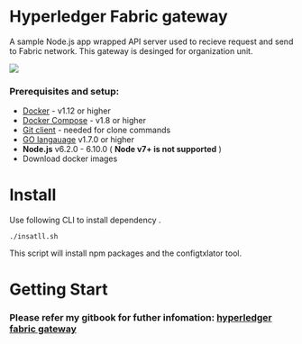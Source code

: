 # Hyperledger Fabric gateway

A sample Node.js app wrapped API server used to recieve request and send to Fabric network. This gateway is desinged for organization unit.

![](https://as93717913.gitbooks.io/hyperledger-fabric-gateway/content/assets/import.png)

### Prerequisites and setup:

* [Docker](https://www.docker.com/products/overview) - v1.12 or higher
* [Docker Compose](https://docs.docker.com/compose/overview/) - v1.8 or higher
* [Git client](https://git-scm.com/downloads) - needed for clone commands
* [GO langauage](https://golang.org/dl/) v1.7.0 or higher
* **Node.js** v6.2.0 - 6.10.0 ( __Node v7+ is not supported__ )
* Download docker images





# Install
Use following CLI to install dependency .
```
./insatll.sh
```
This script will install npm packages and the configtxlator tool.
# Getting Start

### Please refer my gitbook for futher infomation: [hyperledger fabric gateway](https://as93717913.gitbooks.io/hyperledger-fabric-gateway/content/)